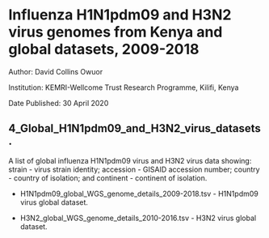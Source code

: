 # Influenza H1N1pdm09 and H3N2 virus genomes from Kenya and global datasets, 2009-2018

Author:         David Collins Owuor

Institution:   KEMRI-Wellcome Trust Research Programme, Kilifi, Kenya

Date Published: 30 April 2020


## 4_Global_H1N1pdm09_and_H3N2_virus_datasets.

A list of global influenza H1N1pdm09 virus and H3N2 virus data showing: strain -
virus strain identity; accession - GISAID accession number; country - country of isolation; 
and continent - continent of isolation.

* H1N1pdm09_global_WGS_genome_details_2009-2018.tsv - H1N1pdm09 virus global dataset.

* H3N2_global_WGS_genome_details_2010-2016.tsv - H3N2 virus global dataset.
